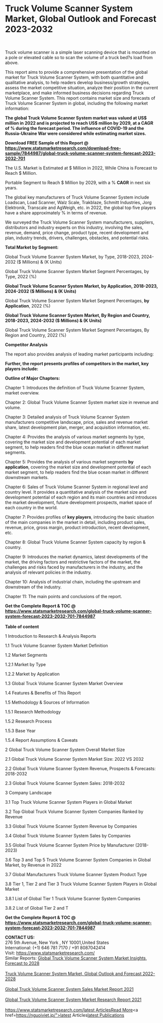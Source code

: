 <h1>Truck Volume Scanner System Market, Global Outlook and Forecast 2023-2032</h1><br/><p>Truck volume scanner is a simple laser scanning device that is mounted on a pole or elevated cable so to scan the volume of a truck bed?s load from above.</p><p>This report aims to provide a comprehensive presentation of the global market for Truck Volume Scanner System, with both quantitative and qualitative analysis, to help readers develop business/growth strategies, assess the market competitive situation, analyze their position in the current marketplace, and make informed business decisions regarding Truck Volume Scanner System. This report contains market size and forecasts of Truck Volume Scanner System in global, including the following market information:</p><p><strong>The global Truck Volume Scanner System market was valued at US$ million in 2022 and is projected to reach US$ million by 2029, at a <strong>CAGR</strong> of % during the forecast period. The influence of COVID-19 and the Russia-Ukraine War were considered while estimating market sizes.</strong></p><p><strong>Download FREE Sample of this Report @ <a href="https://www.statsmarketresearch.com/download-free-sample/7844987/global-truck-volume-scanner-system-forecast-2023-2032-701">https://www.statsmarketresearch.com/download-free-sample/7844987/global-truck-volume-scanner-system-forecast-2023-2032-701</a></strong></p><p>The U.S. Market is Estimated at $ Million in 2022, While China is Forecast to Reach $ Million.</p><p>Portable Segment to Reach $ Million by 2029, with a % <strong>CAGR</strong> in next six years.</p><p>The global key manufacturers of Truck Volume Scanner System include Loadscan, Load Scanner, Walz Scale, Trakblaze, Schmitt Industries, Jorg Elektronik, Transcale and AgWeigh, etc. in 2022, the global top five players have a share approximately % in terms of revenue.</p><p>We surveyed the Truck Volume Scanner System manufacturers, suppliers, distributors and industry experts on this industry, involving the sales, revenue, demand, price change, product type, recent development and plan, industry trends, drivers, challenges, obstacles, and potential risks.</p><p><strong>Total Market by Segment:</strong></p><p>Global Truck Volume Scanner System Market, by Type, 2018-2023, 2024-2032 ($ Millions) & (K Units)</p><p>Global Truck Volume Scanner System Market Segment Percentages, by Type, 2022 (%)</p><p><strong>Global Truck Volume Scanner System Market, <strong>by Application</strong>, 2018-2023, 2024-2032 ($ Millions) & (K Units)</strong></p><p>Global Truck Volume Scanner System Market Segment Percentages, <strong>by Application</strong>, 2022 (%)</p><p><strong>Global Truck Volume Scanner System Market, By Region and Country, 2018-2023, 2024-2032 ($ Millions) & (K Units)</strong></p><p>Global Truck Volume Scanner System Market Segment Percentages, By Region and Country, 2022 (%)</p><p><strong>Competitor Analysis</strong></p><p>The report also provides analysis of leading market participants including:</p><p><strong>Further, the report presents profiles of competitors in the market, <strong>key players</strong> include:</strong></p><p><strong>Outline of Major Chapters:</strong></p><p>Chapter 1: Introduces the definition of Truck Volume Scanner System, market overview.</p><p>Chapter 2: Global Truck Volume Scanner System market size in revenue and volume.</p><p>Chapter 3: Detailed analysis of Truck Volume Scanner System manufacturers competitive landscape, price, sales and revenue market share, latest development plan, merger, and acquisition information, etc.</p><p>Chapter 4: Provides the analysis of various market segments by type, covering the market size and development potential of each market segment, to help readers find the blue ocean market in different market segments.</p><p>Chapter 5: Provides the analysis of various market segments <strong>by application</strong>, covering the market size and development potential of each market segment, to help readers find the blue ocean market in different downstream markets.</p><p>Chapter 6: Sales of Truck Volume Scanner System in regional level and country level. It provides a quantitative analysis of the market size and development potential of each region and its main countries and introduces the market development, future development prospects, market space of each country in the world.</p><p>Chapter 7: Provides profiles of <strong>key players</strong>, introducing the basic situation of the main companies in the market in detail, including product sales, revenue, price, gross margin, product introduction, recent development, etc.</p><p>Chapter 8: Global Truck Volume Scanner System capacity by region & country.</p><p>Chapter 9: Introduces the market dynamics, latest developments of the market, the driving factors and restrictive factors of the market, the challenges and risks faced by manufacturers in the industry, and the analysis of relevant policies in the industry.</p><p>Chapter 10: Analysis of industrial chain, including the upstream and downstream of the industry.</p><p>Chapter 11: The main points and conclusions of the report.</p><div><b>Get the Complete Report & TOC @ <a href="https://www.statsmarketresearch.com/global-truck-volume-scanner-system-forecast-2023-2032-701-7844987">https://www.statsmarketresearch.com/global-truck-volume-scanner-system-forecast-2023-2032-701-7844987</a></b></div><br><b>Table of content</b><p>1 Introduction to Research & Analysis Reports<br />
 
  1.1 Truck Volume Scanner System Market Definition<br />
 
  1.2 Market Segments<br />
 
  1.2.1 Market by Type<br />
 
  1.2.2 Market by Application<br />
 
  1.3 Global Truck Volume Scanner System Market Overview<br />
 
  1.4 Features & Benefits of This Report<br />
 
  1.5 Methodology & Sources of Information<br />
 
  1.5.1 Research Methodology<br />
 
  1.5.2 Research Process<br />
 
  1.5.3 Base Year<br />
 
  1.5.4 Report Assumptions & Caveats<br />
 
 2 Global Truck Volume Scanner System Overall Market Size<br />
 
  2.1 Global Truck Volume Scanner System Market Size: 2022 VS 2032<br />
 
  2.2 Global Truck Volume Scanner System Revenue, Prospects & Forecasts: 2018-2032<br />
 
  2.3 Global Truck Volume Scanner System Sales: 2018-2032<br />
 
 3 Company Landscape<br />
 
  3.1 Top Truck Volume Scanner System Players in Global Market<br />
 
  3.2 Top Global Truck Volume Scanner System Companies Ranked by Revenue<br />
 
  3.3 Global Truck Volume Scanner System Revenue by Companies<br />
 
  3.4 Global Truck Volume Scanner System Sales by Companies<br />
 
  3.5 Global Truck Volume Scanner System Price by Manufacturer (2018-2023)<br />
 
  3.6 Top 3 and Top 5 Truck Volume Scanner System Companies in Global Market, by Revenue in 2022<br />
 
  3.7 Global Manufacturers Truck Volume Scanner System Product Type<br />
 
  3.8 Tier 1, Tier 2 and Tier 3 Truck Volume Scanner System Players in Global Market<br />
 
  3.8.1 List of Global Tier 1 Truck Volume Scanner System Companies<br />
 
  3.8.2 List of Global Tier 2 and T<br><div><b>Get the Complete Report & TOC @ <a href="https://www.statsmarketresearch.com/global-truck-volume-scanner-system-forecast-2023-2032-701-7844987">https://www.statsmarketresearch.com/global-truck-volume-scanner-system-forecast-2023-2032-701-7844987</a></b></div></p> <b>CONTACT US:</b><br>276 5th Avenue, New York , NY 10001,United States<br>International: (+1) 646 781 7170 / +91 8087042414<br>Visit: <a href="https://www.statsmarketresearch.com/">https://www.statsmarketresearch.com/</a><br>Similar Reports: <a href="https://www.statsmarketresearch.com/global-truck-volume-scanner-system-forecast-2023-2032-701-7844987">Global Truck Volume Scanner System Market Insights, Forecast to 2028</a><br/><br/><a href="https://www.statsmarketresearch.com/global-truck-volume-scanner-system-forecast-2023-2032-701-7844987">Truck Volume Scanner System Market, Global Outlook and Forecast 2022-2028</a><br/><br/><a href="https://www.statsmarketresearch.com/global-truck-volume-scanner-system-forecast-2023-2032-701-7844987">Global Truck Volume Scanner System Sales Market Report 2021</a><br/><br/><a href="https://www.statsmarketresearch.com/global-truck-volume-scanner-system-forecast-2023-2032-701-7844987">Global Truck Volume Scanner System Market Research Report 2021</a><br/><br/><a href="https://gyeongbokgung.com">https://www.statsmarketresearch.com/</a><a href="https://hallyeomaritime.com">latest Articles</a><a href="https://jingwansa.com">Read More</a><a href=https://nguoiviet.jp/">latest Articles</a><a href="https://www.intelmarketresearch.com/">latest Publications</a>